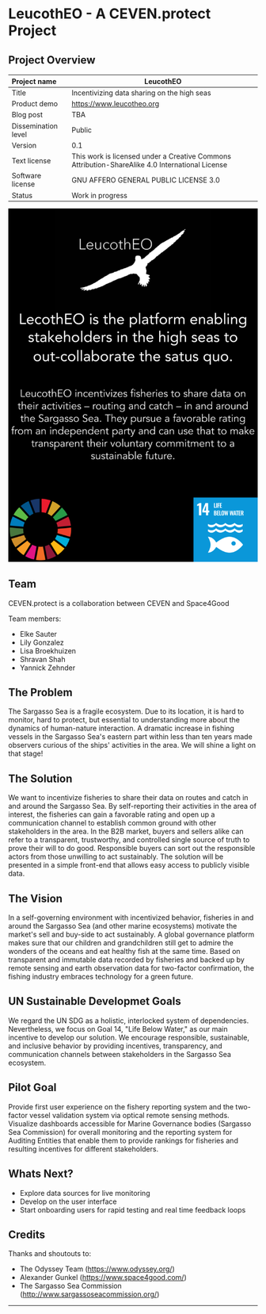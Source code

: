 # LeucothEO - A CEVEN.protect Project

## Project Overview

| Project name        | LeucothEO                                                     |
| :------------------ | ------------------------------------------------------------  |
| Title               | Incentivizing data sharing on the high seas                   |
| Product demo        | https://www.leucotheo.org                                  |
| Blog post           | TBA                                                           |
| Dissemination level | Public                                                        |
| Version             | 0.1                                                           |
| Text license        | This work is licensed under a Creative Commons Attribution-ShareAlike 4.0 International License |
| Software license    | GNU AFFERO GENERAL PUBLIC LICENSE 3.0                         |
| Status              | Work in progress                                              |

![Screenshot Map](assets/img/201115_CEVEN.protect_LeucothEO_Poster_Logo.png)

## Team 

CEVEN.protect is a collaboration between CEVEN and Space4Good

Team members: 
-   Elke Sauter
-   Lily Gonzalez
-   Lisa Broekhuizen
-   Shravan Shah
-   Yannick Zehnder

## The Problem

The Sargasso Sea is a fragile ecosystem. Due to its location, it is hard to monitor, hard to protect, but essential to understanding more about the dynamics of human-nature interaction. A dramatic increase in fishing vessels in the Sargasso Sea's eastern part within less than ten years made observers curious of the ships' activities in the area. We will shine a light on that stage!

## The Solution

We want to incentivize fisheries to share their data on routes and catch in and around the Sargasso Sea. By self-reporting their activities in the area of interest, the fisheries can gain a favorable rating and open up a communication channel to establish common ground with other stakeholders in the area.
In the B2B market, buyers and sellers alike can refer to a transparent, trustworthy, and controlled single source of truth to prove their will to do good. Responsible buyers can sort out the responsible actors from those unwilling to act sustainably.
The solution will be presented in a simple front-end that allows easy access to publicly visible data.

## The Vision

In a self-governing environment with incentivized behavior, fisheries in and around the Sargasso Sea (and other marine ecosystems) motivate the market's sell and buy-side to act sustainably.
A global governance platform makes sure that our children and grandchildren still get to admire the wonders of the oceans and eat healthy fish at the same time. Based on transparent and immutable data recorded by fisheries and backed up by remote sensing and earth observation data for two-factor confirmation, the fishing industry embraces technology for a green future. 

## UN Sustainable Developmet Goals

We regard the UN SDG as a holistic, interlocked system of dependencies. Nevertheless, we focus on Goal 14, "Life Below Water," as our main incentive to develop our solution.
We encourage responsible, sustainable, and inclusive behavior by providing incentives, transparency, and communication channels between stakeholders in the Sargasso Sea ecosystem.

## Pilot Goal

Provide first user experience on the fishery reporting system and the two-factor vessel validation system via optical remote sensing methods. Visualize dashboards accessible for Marine Governance bodies (Sargasso Sea Commission) for overall monitoring and the reporting system for Auditing Entities that enable them to provide rankings for fisheries and resulting incentives for different stakeholders.

## Whats Next?

- Explore data sources for live monitoring
- Develop on the user interface
- Start onboarding users for rapid testing and real time feedback loops

## Credits

Thanks and shoutouts to:

- The Odyssey Team (https://www.odyssey.org/) 
- Alexander Gunkel (https://www.space4good.com/)
- The Sargasso Sea Commission (http://www.sargassoseacommission.org/)

------
